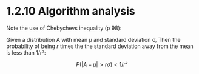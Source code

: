# 1.2.10 Algorithm analysis

Note the use of Chebychevs inequality (p 98):

Given a distribution A with mean µ and standard deviation σ,
Then the probability of being $r$ times the the standard deviation away from the mean is less than 1/r²:

$$ P(|A - µ| > rσ) < 1/r² $$



